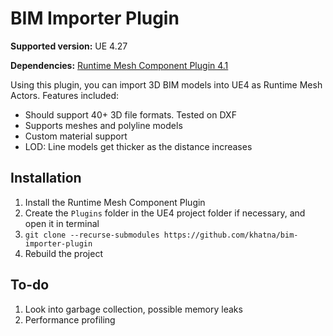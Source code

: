 # BIM Importer Plugin

**Supported version:** UE 4.27

**Dependencies:** [Runtime Mesh Component Plugin 4.1](https://runtimemesh.koderz.io/)

Using this plugin, you can import 3D BIM models into UE4 as Runtime Mesh Actors.
Features included:

- Should support 40+ 3D file formats. Tested on DXF
- Supports meshes and polyline models
- Custom material support
- LOD: Line models get thicker as the distance increases

## Installation
1. Install the Runtime Mesh Component Plugin
2. Create the `Plugins` folder in the UE4 project folder if necessary, and open it in terminal
3. `git clone --recurse-submodules https://github.com/khatna/bim-importer-plugin`
4. Rebuild the project

## To-do
1. Look into garbage collection, possible memory leaks
2. Performance profiling

